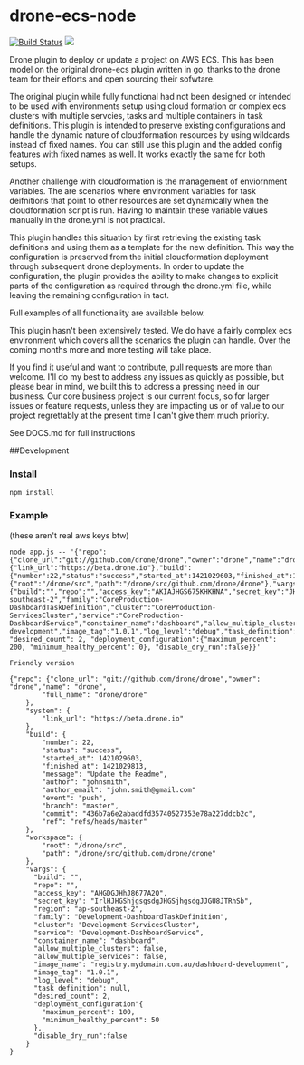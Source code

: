 # drone-ecs-node

[![Build Status](http://beta.drone.io/api/badges/drone-plugins/drone-ecs/status.svg)](http://beta.drone.io/drone-plugins/drone-ecs)
[![](https://badge.imagelayers.io/fridaystreet/drone-ecs-node:latest.svg)](https://imagelayers.io/?images=fridaystreet/drone-ecs-node:latest 'Get your own badge on imagelayers.io')

Drone plugin to deploy or update a project on AWS ECS. This has been model on the original drone-ecs plugin written in go, thanks to the drone team for their efforts and open sourcing their sofwtare.

The original plugin while fully functional had not been designed or intended to be used with environments setup using cloud formation or complex ecs clusters with multiple servcies, tasks and multiple containers in task definitions. This plugin is intended to preserve existing configurations and handle the dynamic nature of cloudformation resources by using wildcards instead of fixed names. You can still use this plugin and the added config features with fixed names as well. It works exactly the same for both setups.

Another challenge with cloudformation is the management of enviornment variables. The are scenarios where environment variables for task deifnitions that point to other resources are set dynamically when the cloudformation script is run. Having to maintain these variable values manually in the drone.yml is not practical.

This plugin handles this situation by first retrieving the existing task definitions and using them as a template for the new definition. This way the configuration is preserved from the initial cloudformation deployment through subsequent drone deployments. In order to update the configuration, the plugin provides the ability to make changes to explicit parts of the configuration as required through the drone.yml file, while leaving the remaining configuration in tact.

Full examples of all functionality are available below.

This plugin hasn't been extensively tested. We do have a fairly complex ecs environment which covers all the scenarios the plugin can handle. Over the coming months more and more testing will take place.

If you find it useful and want to contribute, pull requests are more than welcome. I'll do my best to address any issues as quickly as possible, but please bear in mind, we built this to address a pressing need in our business. Our core business project is our current focus, so for larger issues or feature requests, unless they are impacting us or of value to our project regrettably at the present time I can't give them much priority.

See DOCS.md for full instructions

##Development

### Install
```
npm install
```

### Example

(these aren't real aws keys btw)

```
node app.js -- '{"repo":{"clone_url":"git://github.com/drone/drone","owner":"drone","name":"drone","full_name":"drone/drone"},"system":{"link_url":"https://beta.drone.io"},"build":{"number":22,"status":"success","started_at":1421029603,"finished_at":1421029813,"message":"UpdatetheReadme","author":"johnsmith","author_email":"john.smith@gmail.com","event":"push","branch":"master","commit":"436b7a6e2abaddfd35740527353e78a227ddcb2c","ref":"refs/heads/master"},"workspace":{"root":"/drone/src","path":"/drone/src/github.com/drone/drone"},"vargs":{"build":"","repo":"","access_key":"AKIAJHGS675KHKHNA","secret_key":"JHGDjhgsd78678hjgdjgTYRT6467582kjhDkhmF","region":"ap-southeast-2","family":"CoreProduction-DashboardTaskDefinition","cluster":"CoreProduction-ServicesCluster","service":"CoreProduction-DashboardService","constainer_name":"dashboard","allow_multiple_clusters":false,"allow_multiple_services":false,"image_name":"registry.mydomain.com.au/dashboard-development","image_tag":"1.0.1","log_level":"debug","task_definition":null, "desired_count": 2, "deployment_configuration":{"maximum_percent": 200, "minimum_healthy_percent": 0}, "disable_dry_run":false}}'

Friendly version

{"repo": {"clone_url": "git://github.com/drone/drone","owner": "drone","name": "drone",
        "full_name": "drone/drone"
    },
    "system": {
        "link_url": "https://beta.drone.io"
    },
    "build": {
        "number": 22,
        "status": "success",
        "started_at": 1421029603,
        "finished_at": 1421029813,
        "message": "Update the Readme",
        "author": "johnsmith",
        "author_email": "john.smith@gmail.com"
        "event": "push",
        "branch": "master",
        "commit": "436b7a6e2abaddfd35740527353e78a227ddcb2c",
        "ref": "refs/heads/master"
    },
    "workspace": {
        "root": "/drone/src",
        "path": "/drone/src/github.com/drone/drone"
    },
    "vargs": {
      "build": "",
      "repo": "",
      "access_key": "AHGDGJHhJ8677A2Q",
      "secret_key": "IrlHJHGShjgsgsdgJHGSjhgsdgJJGU8JTRhSb",
      "region": "ap-southeast-2",
      "family": "Development-DashboardTaskDefinition",
      "cluster": "Development-ServicesCluster",
      "service": "Development-DashboardService",
      "constainer_name": "dashboard",
      "allow_multiple_clusters": false,
      "allow_multiple_services": false,
      "image_name": "registry.mydomain.com.au/dashboard-development",
      "image_tag": "1.0.1",
      "log_level": "debug",
      "task_definition": null,
      "desired_count": 2,
      "deployment_configuration"{
        "maximum_percent": 100,
        "minimum_healthy_percent": 50
      },
      "disable_dry_run":false
    }
}

